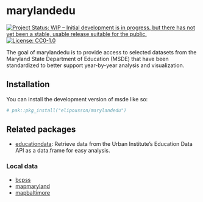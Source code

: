
<!-- README.md is generated from README.Rmd. Please edit that file -->

# marylandedu

<!-- badges: start -->

[![Project Status: WIP – Initial development is in progress, but there
has not yet been a stable, usable release suitable for the
public.](https://www.repostatus.org/badges/latest/wip.svg)](https://www.repostatus.org/#wip)
[![License:
CC0-1.0](https://img.shields.io/badge/License-CC0_1.0-lightgrey.svg)](http://creativecommons.org/publicdomain/zero/1.0/)
<!-- badges: end -->

The goal of marylandedu is to provide access to selected datasets from
the Maryland State Department of Education (MSDE) that have been
standardized to better support year-by-year analysis and visualization.

## Installation

You can install the development version of msde like so:

``` r
# pak::pkg_install("elipousson/marylandedu")
```

## Related packages

- [educationdata](https://github.com/UrbanInstitute/education-data-package-r):
  Retrieve data from the Urban Institute’s Education Data API as a
  data.frame for easy analysis.

### Local data

- [bcpss](https://github.com/elipousson/bcpss)
- [mapmaryland](https://github.com/elipousson/mapmaryland)
- [mapbaltimore](https://github.com/elipousson/mapbaltimore)
